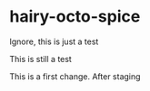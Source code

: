hairy-octo-spice
================

Ignore, this is just a test

This is still a test

This is a first change. After staging

